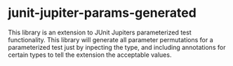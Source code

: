 # junit-jupiter-params-generated
This library is an extension to JUnit Jupiters parameterized test functionality. 
This library will generate all parameter permutations for a parameterized test just by inpecting the type, and including annotations for certain types to tell the extension the acceptable values. 
